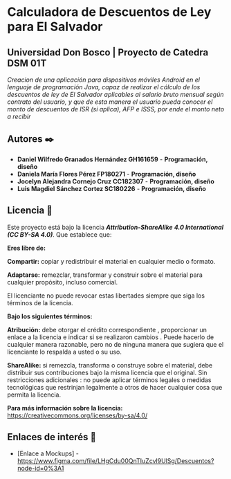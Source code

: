 # Calculadora de Descuentos de Ley para El Salvador
## Universidad Don Bosco | Proyecto de Catedra DSM 01T
_Creacion de una aplicación para dispositivos móviles Android en el lenguaje de programación Java, capaz de realizar el cálculo de los descuentos de ley de El Salvador aplicables al salario bruto mensual según contrato del usuario, y que de esta manera el usuario pueda conocer el monto de descuentos de ISR (si aplica), AFP e ISSS, por ende el monto neto a recibir_

## Autores ✒️
* **Daniel Wilfredo Granados Hernández   GH161659** - **Programación, diseño**
* **Daniela María Flores Pérez           FP180271** - **Programación, diseño**
* **Jocelyn Alejandra Cornejo Cruz       CC182307** - **Programación, diseño**
* **Luis Magdiel Sánchez Cortez          SC180226** - **Programación, diseño**

## Licencia :page_facing_up: 
Este proyecto está bajo la licencia **_Attribution-ShareAlike 4.0 International (CC BY-SA 4.0)_**.
Que establece que:

**Eres libre de:**

**Compartir:** copiar y redistribuir el material en cualquier medio o formato.

**Adaptarse:** remezclar, transformar y construir sobre el material para cualquier propósito, incluso comercial.

El licenciante no puede revocar estas libertades siempre que siga los términos de la licencia.

**Bajo los siguientes términos:**

**Atribución:** debe otorgar el crédito correspondiente , proporcionar un enlace a la licencia e indicar si se realizaron cambios . Puede hacerlo de cualquier manera razonable, pero no de ninguna manera que sugiera que el licenciante lo respalda a usted o su uso.

**ShareAlike:** si remezcla, transforma o construye sobre el material, debe distribuir sus contribuciones bajo la misma licencia que el original.
Sin restricciones adicionales : no puede aplicar términos legales o medidas tecnológicas que restrinjan legalmente a otros de hacer cualquier cosa que permita la licencia.

**Para más información sobre la licencia:** https://creativecommons.org/licenses/by-sa/4.0/

## Enlaces de interés 👀
* [Enlace a Mockups] - https://www.figma.com/file/LHgCdu00QnTIuZcvl9UlSg/Descuentos?node-id=0%3A1
